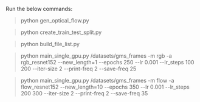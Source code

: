 Run the below commands:

> python gen_optical_flow.py

> python create_train_test_split.py

> python build_file_list.py

> python main_single_gpu.py /datasets/gms_frames -m rgb -a rgb_resnet152 --new_length=1 --epochs 250 --lr 0.001 --lr_steps 100 200 --iter-size 2 --print-freq 2 --save-freq 25 

> python main_single_gpu.py /datasets/gms_frames -m flow -a flow_resnet152 --new_length=10 --epochs 350 --lr 0.001 --lr_steps 200 300 --iter-size 2 --print-freq 2 --save-freq 35 
